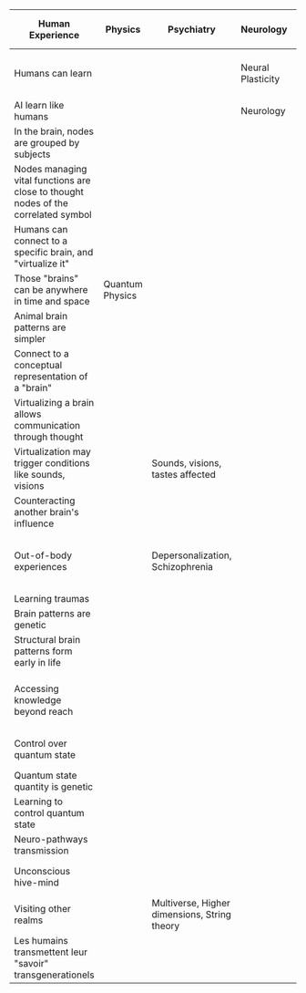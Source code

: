 | Human Experience                                                                   | Physics         | Psychiatry                                   | Neurology         | Genetics          | Philosophy                                | Biology       | Psychology                                | Computer Science    | Medicine              | Spirituality                                     | Anthropology | Religious Studies | History of Science | Arts and Humanities |
| ---------------------------------------------------------------------------------- | --------------- | -------------------------------------------- | ----------------- | ----------------- | ----------------------------------------- | ------------- | ----------------------------------------- | ------------------- | --------------------- | ------------------------------------------------ | ------------ | ----------------- | ------------------ | ------------------- |
| Humans can learn                                                                   |                 |                                              | Neural Plasticity |                   |                                           |               | Learning Psychology, Cognitive Psychology |                     |                       |                                                  |              |                   |                    |                     |
| AI learn like humans                                                               |                 |                                              | Neurology         |                   | Philosophy of language                    |               |                                           | History of language |                       |                                                  |              |                   |                    |                     |
| In the brain, nodes are grouped by subjects                                        |                 |                                              |                   |                   | Symbolism                                 |               |                                           |                     |                       |                                                  |              |                   |                    |                     |
| Nodes managing vital functions are close to thought nodes of the correlated symbol |                 |                                              |                   |                   |                                           | Total Biology |                                           |                     | Acupuncture           |                                                  |              |                   |                    |                     |
| Humans can connect to a specific brain, and "virtualize it"                        |                 |                                              |                   |                   | Telepathy, Parapsychology                 |               |                                           |                     |                       | Soul to Soul                                     |              |                   |                    |                     |
| Those "brains" can be anywhere in time and space                                   | Quantum Physics |                                              |                   |                   |                                           |               |                                           |                     |                       |                                                  |              |                   |                    |                     |
| Animal brain patterns are simpler                                                  |                 |                                              |                   |                   | Soul to Soul                              |               |                                           |                     | Veterinary Medicine   |                                                  |              |                   |                    |                     |
| Connect to a conceptual representation of a "brain"                                |                 |                                              |                   |                   | Soul to Soul on animals, angels, entities |               |                                           |                     |                       |                                                  |              |                   |                    |                     |
| Virtualizing a brain allows communication through thought                          |                 |                                              |                   |                   |                                           |               |                                           |                     |                       |                                                  |              |                   |                    |                     |
| Virtualization may trigger conditions like sounds, visions                         |                 | Sounds, visions, tastes affected             |                   |                   |                                           |               |                                           |                     |                       |                                                  |              |                   |                    |                     |
| Counteracting another brain's influence                                            |                 |                                              |                   |                   |                                           |               |                                           |                     |                       |                                                  |              |                   |                    |                     |
| Out-of-body experiences                                                            |                 | Depersonalization, Schizophrenia             |                   |                   |                                           |               |                                           |                     | Near-death experience | Astral travel, Project Gateway, The Thanatonauts |              |                   |                    |                     |
| Learning traumas                                                                   |                 |                                              |                   |                   |                                           |               | Psychology                                |                     |                       |                                                  |              |                   |                    |                     |
| Brain patterns are genetic                                                         |                 |                                              |                   | Transgenerational |                                           |               |                                           |                     |                       | Pain through generations                         |              |                   |                    |                     |
| Structural brain patterns form early in life                                       |                 |                                              |                   |                   |                                           |               |                                           |                     |                       |                                                  |              |                   | Project Sense      |                     |
| Accessing knowledge beyond reach                                                   |                 |                                              |                   |                   |                                           |               |                                           |                     |                       | Akashic Records, Einstein's thought experiments  |              |                   |                    |                     |
| Control over quantum state                                                         |                 |                                              |                   |                   |                                           |               |                                           |                     |                       | Meditation, Hemisync, Hypnosis                   |              |                   |                    |                     |
| Quantum state quantity is genetic                                                  |                 |                                              |                   |                   |                                           |               |                                           |                     |                       |                                                  |              |                   |                    |                     |
| Learning to control quantum state                                                  |                 |                                              |                   |                   |                                           |               |                                           |                     |                       | Project Gateway                                  |              |                   |                    |                     |
| Neuro-pathways transmission                                                        |                 |                                              |                   |                   |                                           |               |                                           |                     |                       |                                                  |              |                   | Project Sense      |                     |
| Unconscious hive-mind                                                              |                 |                                              |                   |                   |                                           |               |                                           |                     |                       | Resonance, Societal-level criticism              |              |                   |                    |                     |
| Visiting other realms                                                              |                 | Multiverse, Higher dimensions, String theory |                   |                   |                                           |               |                                           |                     |                       | Rick & Morty                                     |              |                   |                    |                     |
| Les humains transmettent leur "savoir" transgenerationels                           |                 |   |                   |                   |                                           |               |                                           |                     |                       |                                      |              |                   |                    |                     |


